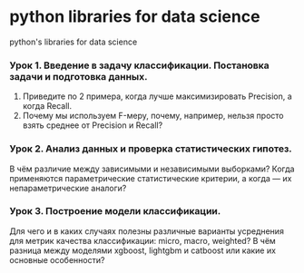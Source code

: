 # python libraries for data science
python's libraries for data science

### Урок 1. Введение в задачу классификации. Постановка задачи и подготовка данных.
1. Приведите по 2 примера, когда лучше максимизировать Precision, а когда Recall.
2. Почему мы используем F-меру, почему, например, нельзя просто взять среднее от Precision и Recall?

### Урок 2. Анализ данных и проверка статистических гипотез.
В чём различие между зависимыми и независимыми выборками?
Когда применяются параметрические статистические критерии, а когда — их непараметрические аналоги?

### Урок 3. Построение модели классификации.
Для чего и в каких случаях полезны различные варианты усреднения для метрик качества классификации: micro, macro, weighted?
В чём разница между моделями xgboost, lightgbm и catboost или какие их основные особенности?
